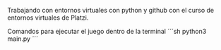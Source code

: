 Trabajando con entornos virtuales con python y github con el curso de entornos virtuales de Platzi.

Comandos para ejecutar el juego dentro de la terminal
´´´sh
python3 main.py
´´´